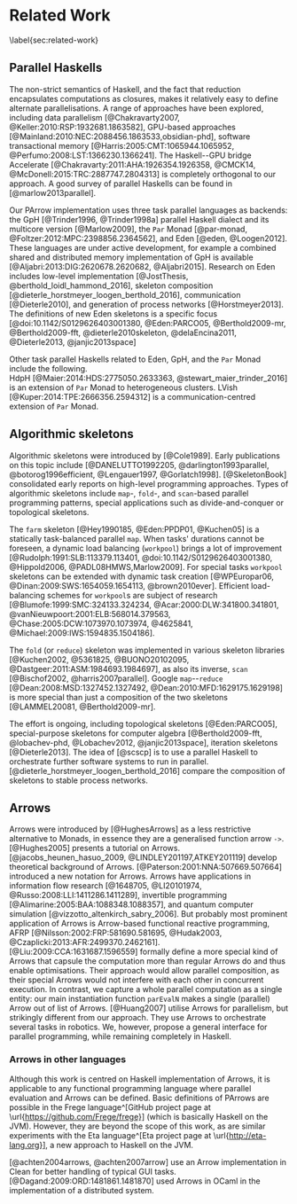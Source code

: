 # Related Work
\label{sec:related-work}

## Parallel Haskells
The non-strict semantics of Haskell, and the fact that reduction
encapsulates computations as closures, makes it relatively easy to
define alternate parallelisations. A range of approaches have been explored,
including data parallelism [@Chakravarty2007, @Keller:2010:RSP:1932681.1863582],
GPU-based approaches [@Mainland:2010:NEC:2088456.1863533,obsidian-phd],
software transactional memory
[@Harris:2005:CMT:1065944.1065952, @Perfumo:2008:LST:1366230.1366241].
The Haskell--GPU bridge Accelerate
[@Chakravarty:2011:AHA:1926354.1926358, @CMCK14, @McDonell:2015:TRC:2887747.2804313]
is completely orthogonal to our approach.
A good survey of parallel Haskells can be found in [@marlow2013parallel].

Our PArrow implementation uses three task parallel languages as backends:
the GpH [@Trinder1996, @Trinder1998a] parallel Haskell dialect
and its multicore version [@Marlow2009], the `Par` Monad
[@par-monad, @Foltzer:2012:MPC:2398856.2364562], and Eden [@eden, @Loogen2012].
These languages are under active development, for example a combined shared
and distributed memory implementation of GpH is available
[@Aljabri:2013:DIG:2620678.2620682, @Aljabri2015].
Research on Eden includes low-level implementation
[@JostThesis, @berthold_loidl_hammond_2016], skeleton composition
[@dieterle_horstmeyer_loogen_berthold_2016], communication [@Dieterle2010],
and generation of process networks [@Horstmeyer2013].
The definitions of new Eden skeletons is a specific focus
[@doi:10.1142/S0129626403001380, @Eden:PARCO05, @Berthold2009-mr, @Berthold2009-fft, @dieterle2010skeleton, @delaEncina2011, @Dieterle2013, @janjic2013space]

Other task parallel Haskells related to Eden, GpH, and the `Par`
Monad include the following.  
HdpH [@Maier:2014:HDS:2775050.2633363, @stewart_maier_trinder_2016] is an extension
of `Par` Monad to
heterogeneous clusters. LVish [@Kuper:2014:TPE:2666356.2594312] is a
communication-centred extension of `Par` Monad.

## Algorithmic skeletons

Algorithmic skeletons were introduced by [@Cole1989].
Early publications on this topic include [@DANELUTTO1992205, @darlington1993parallel, @botorog1996efficient, @Lengauer1997, @Gorlatch1998]. 
[@SkeletonBook] consolidated early reports on high-level programming approaches.
Types of algorithmic skeletons include `map`-, `fold`-, and `scan`-based parallel
programming patterns, special applications such as divide-and-conquer or
topological skeletons.

The `farm` skeleton [@Hey1990185, @Eden:PPDP01, @Kuchen05] is a statically 
task-balanced parallel `map`. When tasks' durations cannot be foreseen,
a dynamic load balancing (`workpool`) brings a lot of improvement
[@Rudolph:1991:SLB:113379.113401, @doi:10.1142/S0129626403001380, @Hippold2006, @PADL08HMWS,Marlow2009].
For special tasks `workpool` skeletons can be extended with dynamic task
creation [@WPEuropar06, @Dinan:2009:SWS:1654059.1654113, @brown2010ever].
Efficient load-balancing schemes for `workpool`s are subject of research
[@Blumofe:1999:SMC:324133.324234, @Acar:2000:DLW:341800.341801, @vanNieuwpoort:2001:ELB:568014.379563, @Chase:2005:DCW:1073970.1073974, @4625841, @Michael:2009:IWS:1594835.1504186].

The `fold` (or `reduce`) skeleton was implemented in various skeleton libraries
[@Kuchen2002, @5361825, @BUONO20102095, @Dastgeer:2011:ASM:1984693.1984697],
as also its inverse, `scan` [@Bischof2002, @harris2007parallel].
Google `map`--`reduce` [@Dean:2008:MSD:1327452.1327492, @Dean:2010:MFD:1629175.1629198]
is more special than just a composition of the two skeletons [@LAMMEL20081, @Berthold2009-mr].

The effort is ongoing, including topological skeletons [@Eden:PARCO05],
special-purpose skeletons for computer algebra
[@Berthold2009-fft, @lobachev-phd, @Lobachev2012, @janjic2013space],
iteration skeletons [@Dieterle2013].
The idea of [@scscp] is to use a parallel Haskell to orchestrate further
software systems to run in parallel. [@dieterle_horstmeyer_loogen_berthold_2016]
compare the composition of skeletons to stable process networks.

## Arrows

Arrows were introduced by [@HughesArrows] as a less restrictive alternative to Monads,
in essence they are a generalised function arrow `->`. [@Hughes2005] presents a
tutorial on Arrows. [@jacobs_heunen_hasuo_2009, @LINDLEY201197,ATKEY201119] develop
theoretical background of Arrows. [@Paterson:2001:NNA:507669.507664] introduced a
new notation for Arrows. Arrows have applications in information flow research
[@1648705, @LI20101974, @Russo:2008:LLI:1411286.1411289],
invertible programming [@Alimarine:2005:BAA:1088348.1088357],
and quantum computer simulation [@vizzotto_altenkirch_sabry_2006].
But probably most prominent application of Arrows is Arrow-based functional
reactive programming, AFRP [@Nilsson:2002:FRP:581690.581695, @Hudak2003, @Czaplicki:2013:AFR:2499370.2462161].
[@Liu:2009:CCA:1631687.1596559] formally define a more special kind of
Arrows that capsule the computation more than regular Arrows do and thus
enable optimisations. Their approach would allow parallel composition,
as their special Arrows would not interfere with each other in concurrent execution.
In contrast, we capture a whole parallel computation as a single entity: our main
instantiation function `parEvalN` makes a single (parallel) Arrow out of list of Arrows.
[@Huang2007] utilise Arrows for parallelism, but strikingly different from our approach.
They use Arrows to orchestrate several tasks in robotics.
We, however, propose a general interface for parallel programming,
while remaining completely in Haskell.

### Arrows in other languages
Although this work is centred on Haskell implementation of Arrows,
it is applicable to any functional programming language where parallel
evaluation and Arrows can be defined. Basic definitions of PArrows are
possible in the Frege language^[GitHub project page at \url{https://github.com/Frege/frege}]
(which is basically Haskell on the JVM).
However, they are beyond the scope of this work,
as are similar experiments with the Eta language^[Eta project page at \url{http://eta-lang.org}], 
a new approach to Haskell on the JVM.

[@achten2004arrows, @achten2007arrow] use an Arrow implementation in Clean
for better handling of typical GUI tasks.
[@Dagand:2009:ORD:1481861.1481870] used Arrows in OCaml in the implementation
of a distributed system.